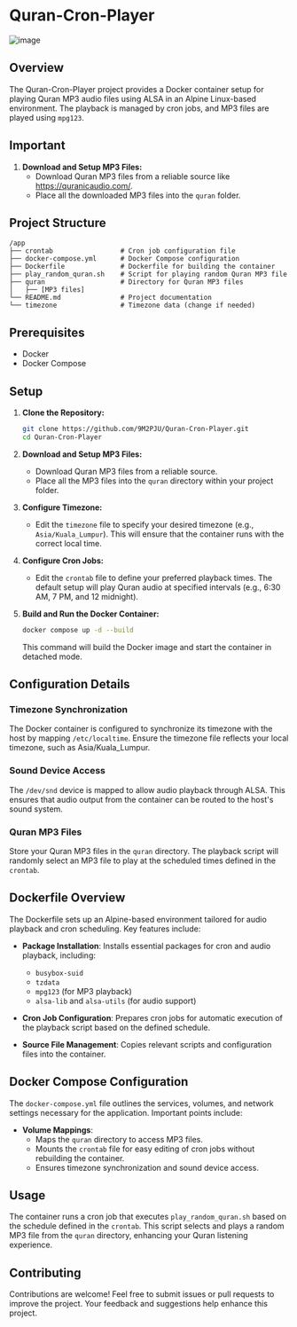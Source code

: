 
# Quran-Cron-Player

![image](https://github.com/user-attachments/assets/37e99bbb-83eb-4683-84b1-e6e10d663a5f)


## Overview

The Quran-Cron-Player project provides a Docker container setup for playing Quran MP3 audio files using ALSA in an Alpine Linux-based environment. The playback is managed by cron jobs, and MP3 files are played using `mpg123`.

## Important

1. **Download and Setup MP3 Files:**
   - Download Quran MP3 files from a reliable source like https://quranicaudio.com/.
   - Place all the downloaded MP3 files into the `quran` folder.

## Project Structure

```
/app
├── crontab                 # Cron job configuration file
├── docker-compose.yml      # Docker Compose configuration
├── Dockerfile              # Dockerfile for building the container
├── play_random_quran.sh    # Script for playing random Quran MP3 file
├── quran                   # Directory for Quran MP3 files
│   ├── [MP3 files]
└── README.md               # Project documentation
└── timezone                # Timezone data (change if needed)
```

## Prerequisites

- Docker
- Docker Compose

## Setup

1. **Clone the Repository:**

   ```sh
   git clone https://github.com/9M2PJU/Quran-Cron-Player.git
   cd Quran-Cron-Player
   ```

2. **Download and Setup MP3 Files:**
   - Download Quran MP3 files from a reliable source.
   - Place all the MP3 files into the `quran` directory within your project folder.

3. **Configure Timezone:**
   - Edit the `timezone` file to specify your desired timezone (e.g., `Asia/Kuala_Lumpur`). This will ensure that the container runs with the correct local time.

4. **Configure Cron Jobs:**
   - Edit the `crontab` file to define your preferred playback times. The default setup will play Quran audio at specified intervals (e.g., 6:30 AM, 7 PM, and 12 midnight).

5. **Build and Run the Docker Container:**

   ```sh
   docker compose up -d --build
   ```

   This command will build the Docker image and start the container in detached mode.

## Configuration Details

### Timezone Synchronization
The Docker container is configured to synchronize its timezone with the host by mapping `/etc/localtime`. Ensure the timezone file reflects your local timezone, such as Asia/Kuala_Lumpur.

### Sound Device Access
The `/dev/snd` device is mapped to allow audio playback through ALSA. This ensures that audio output from the container can be routed to the host's sound system.

### Quran MP3 Files
Store your Quran MP3 files in the `quran` directory. The playback script will randomly select an MP3 file to play at the scheduled times defined in the `crontab`.

## Dockerfile Overview

The Dockerfile sets up an Alpine-based environment tailored for audio playback and cron scheduling. Key features include:

- **Package Installation**: Installs essential packages for cron and audio playback, including:
  - `busybox-suid`
  - `tzdata`
  - `mpg123` (for MP3 playback)
  - `alsa-lib` and `alsa-utils` (for audio support)
  
- **Cron Job Configuration**: Prepares cron jobs for automatic execution of the playback script based on the defined schedule.

- **Source File Management**: Copies relevant scripts and configuration files into the container.

## Docker Compose Configuration

The `docker-compose.yml` file outlines the services, volumes, and network settings necessary for the application. Important points include:

- **Volume Mappings**:
  - Maps the `quran` directory to access MP3 files.
  - Mounts the `crontab` file for easy editing of cron jobs without rebuilding the container.
  - Ensures timezone synchronization and sound device access.

## Usage

The container runs a cron job that executes `play_random_quran.sh` based on the schedule defined in the `crontab`. This script selects and plays a random MP3 file from the `quran` directory, enhancing your Quran listening experience.

## Contributing

Contributions are welcome! Feel free to submit issues or pull requests to improve the project. Your feedback and suggestions help enhance this project.
